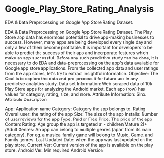 # Google_Play_Store_Rating_Analysis
EDA &amp; Data Preprocessing on Google App Store Rating Dataset.

EDA & Data Preprocessing on Google App Store Rating Dataset. The Play Store app data has enormous potential to drive app-making businesses to success. However, many apps are being developed every single day and only a few of them become profitable. It is important for developers to be able to predict the success of their app and incorporate features which make an app successful. Before any such predictive study can be done, it is necessary to do EDA and data-preprocessing on the app's data available for Google app store applications. From the collected app data and user ratings from the app stores, let's try to extract insightful information. Objective: The Goal is to explore the data and pre-process it for future use in any predictive analytics study. Data set Information: Web scraped data of 10k Play Store apps for analyzing the Android market. Each app (row) has values for category, rating, size, and more. Attribute Information: Slno. Attribute Description

App: Application name
Category: Category the app belongs to.
Rating Overall user: the rating of the app
Size: The size of the app
Installs: Number of user reviews for the app
Type: Paid or Free
Price: The price of the app
Content Rating: Age group the app is targeted at - children/Mature 21+ /Adult
Genres: An app can belong to multiple genres (apart from its main category). For eg. a musical family game will belong to Music, Game, and Family genres.
Last Updated Date: when the app was last updated on the play store.
Current Ver: Current version of the app is available on the play store.
Android Ver: Min required Android Version
